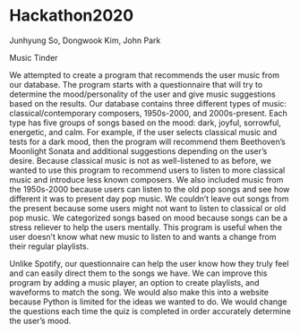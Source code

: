 # Hackathon2020

Junhyung So, Dongwook Kim, John Park

Music Tinder

We attempted to create a program that recommends the user music from our database. The program starts with a questionnaire that will try to determine the mood/personality of the user and give music suggestions based on the results. Our database contains three different types of music: classical/contemporary composers, 1950s-2000, and 2000s-present. Each type has five groups of songs based on the mood: dark, joyful, sorrowful, energetic, and calm. For example, if the user selects classical music and tests for a dark mood, then the program will recommend them Beethoven’s Moonlight Sonata and additional suggestions depending on the user’s desire. Because classical music is not as well-listened to as before, we wanted to use this program to recommend users to listen to more classical music and introduce less known composers. We also included music from the 1950s-2000 because users can listen to the old pop songs and see how different it was to present day pop music. We couldn’t leave out songs from the present because some users might not want to listen to classical or old pop music. We categorized songs based on mood because songs can be a stress reliever to help the users mentally. This program is useful when the user doesn’t know what new music to listen to and wants a change from their regular playlists.

Unlike Spotify, our questionnaire can help the user know how they truly feel and can easily direct them to the songs we have. We can improve this program by adding a music player, an option to create playlists, and waveforms to match the song. We would also make this into a website because Python is limited for the ideas we wanted to do. We would change the questions each time the quiz is completed in order accurately determine the user’s mood. 
